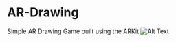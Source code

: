 # AR-Drawing
Simple AR Drawing Game built using the ARKit
![Alt Text](https://giphy.com/gifs/xT0xeweyf8AqsZHeuc)
